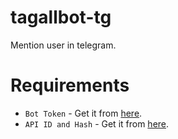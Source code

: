 # tagallbot-tg
Mention user in telegram.

# Requirements 

- ``Bot Token`` - Get it from [here](https://t.me/botfather).
- ``API ID and Hash`` - Get it from [here](https://my.telegram.org).


